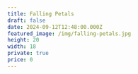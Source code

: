 ```yaml
---
title: Falling Petals
draft: false
date: 2024-09-12T12:48:00.000Z
featured_image: /img/falling-petals.jpg
height: 20
width: 18
private: true
price: 0
---
```

